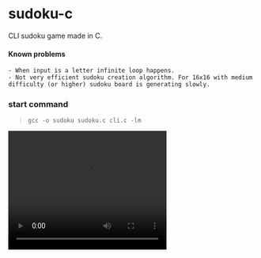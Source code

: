 # sudoku-c

CLI sudoku game made in C.

#### Known problems

    - When input is a letter infinite loop happens.  
    - Not very efficient sudoku creation algorithm. For 16x16 with medium difficulty (or higher) sudoku board is generating slowly.


### start command
> `gcc -o sudoku sudoku.c cli.c -lm`

<video width="320" height="240" controls>
  <source src="meme.mp4" type="video/mp4">
</video>